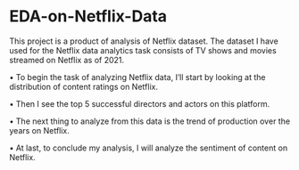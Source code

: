 # EDA-on-Netflix-Data
This project is a product of analysis of Netflix dataset. The dataset I have used for the Netflix data analytics task consists of TV shows and movies streamed on Netflix as of 2021.

• To begin the task of analyzing Netflix data, I’ll start by looking at the distribution of content ratings on Netflix.

• Then I see the top 5 successful directors and actors on this platform.

• The next thing to analyze from this data is the trend of production over the years on Netflix.

• At last, to conclude my analysis, I will analyze the sentiment of content on Netflix.
